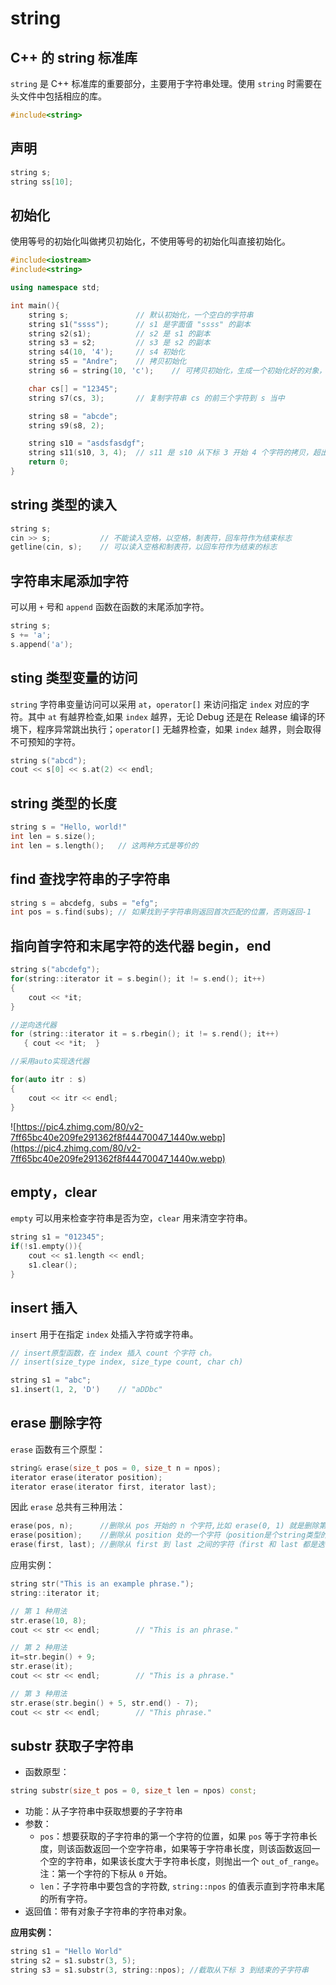 # string

## C++ 的 string 标准库

`string` 是 C++ 标准库的重要部分，主要用于字符串处理。使用 `string` 时需要在头文件中包括相应的库。

```cpp
#include<string>
```

## 声明

```cpp
string s;
string ss[10];
```

## 初始化

使用等号的初始化叫做拷贝初始化，不使用等号的初始化叫直接初始化。

```cpp
#include<iostream>
#include<string>

using namespace std;

int main(){
    string s;               // 默认初始化，一个空白的字符串
    string s1("ssss");      // s1 是字面值 "ssss" 的副本
    string s2(s1);          // s2 是 s1 的副本
    string s3 = s2;         // s3 是 s2 的副本
    string s4(10, '4');     // s4 初始化
    string s5 = "Andre";    // 拷贝初始化
    string s6 = string(10, 'c');    // 可拷贝初始化，生成一个初始化好的对象，拷贝给 s6

    char cs[] = "12345";
    string s7(cs, 3);       // 复制字符串 cs 的前三个字符到 s 当中

    string s8 = "abcde";
    string s9(s8, 2);

    string s10 = "asdsfasdgf";
    string s11(s10, 3, 4);  // s11 是 s10 从下标 3 开始 4 个字符的拷贝，超出 s10.size 出现未定义
    return 0;
}
```

## string 类型的读入

```cpp
string s;
cin >> s;           // 不能读入空格，以空格，制表符，回车符作为结束标志
getline(cin, s);    // 可以读入空格和制表符，以回车符作为结束的标志
```

## 字符串末尾添加字符

可以用 `+` 号和 `append` 函数在函数的末尾添加字符。

```cpp
string s;
s += 'a';
s.append('a');
```

## sting 类型变量的访问

`string` 字符串变量访问可以采用 `at`，`operator[]` 来访问指定 `index` 对应的字符。其中 `at` 有越界检查,如果 `index` 越界，无论 Debug 还是在 Release 编译的环境下，程序异常跳出执行；`operator[]` 无越界检查，如果 `index` 越界，则会取得不可预知的字符。

```cpp
string s("abcd");
cout << s[0] << s.at(2) << endl;
```

## string 类型的长度

```cpp
string s = "Hello, world!"
int len = s.size();
int len = s.length();   // 这两种方式是等价的
```

## find 查找字符串的子字符串

```cpp
string s = abcdefg, subs = "efg";
int pos = s.find(subs); // 如果找到子字符串则返回首次匹配的位置，否则返回-1
```

## 指向首字符和末尾字符的迭代器 begin，end

```cpp
string s("abcdefg");
for(string::iterator it = s.begin(); it != s.end(); it++)
{
    cout << *it;
}

//逆向迭代器
for (string::iterator it = s.rbegin(); it != s.rend(); it++)
   { cout << *it;  } 

//采用auto实现迭代器

for(auto itr : s)
{
    cout << itr << endl;
}
```

![https://pic4.zhimg.com/80/v2-7ff65bc40e209fe291362f8f44470047_1440w.webp](https://pic4.zhimg.com/80/v2-7ff65bc40e209fe291362f8f44470047_1440w.webp)

## empty，clear

`empty` 可以用来检查字符串是否为空，`clear` 用来清空字符串。

```cpp
string s1 = "012345";
if(!s1.empty()){
    cout << s1.length << endl;
    s1.clear();
}
```

## insert 插入

`insert` 用于在指定 `index` 处插入字符或字符串。

```cpp
// insert原型函数，在 index 插入 count 个字符 ch。
// insert(size_type index, size_type count, char ch)

string s1 = "abc";
s1.insert(1, 2, 'D')    // "aDDbc"
```

## erase 删除字符

`erase` 函数有三个原型：

```cpp
string& erase(size_t pos = 0, size_t n = npos);
iterator erase(iterator position);
iterator erase(iterator first, iterator last);
```

因此 `erase` 总共有三种用法：

```cpp
erase(pos, n);      //删除从 pos 开始的 n 个字符,比如 erase(0, 1) 就是删除第一个字符
erase(position);    //删除从 position 处的一个字符（position是个string类型的迭代器）
erase(first, last); //删除从 first 到 last 之间的字符（first 和 last 都是迭代器）
```

应用实例：

```cpp
string str("This is an example phrase.");
string::iterator it;

// 第 1 种用法
str.erase(10, 8);
cout << str << endl;        // "This is an phrase."

// 第 2 种用法
it=str.begin() + 9;
str.erase(it);
cout << str << endl;        // "This is a phrase."

// 第 3 种用法
str.erase(str.begin() + 5, str.end() - 7);
cout << str << endl;        // "This phrase."
```

## substr 获取子字符串

- 函数原型：

```cpp
string substr(size_t pos = 0, size_t len = npos) const;
```

- 功能：从子字符串中获取想要的子字符串
- 参数：
    - `pos`：想要获取的子字符串的第一个字符的位置，如果 `pos` 等于字符串长度，则该函数返回一个空字符串，如果等于字符串长度，则该函数返回一个空的字符串，如果该长度大于字符串长度，则抛出一个 `out_of_range`。 注：第一个字符的下标从 `0` 开始。
    - `len`：子字符串中要包含的字符数, `string::npos` 的值表示直到字符串末尾的所有字符。
- 返回值：带有对象子字符串的字符串对象。

**应用实例：**

```cpp
string s1 = "Hello World"
string s2 = s1.substr(3, 5);
string s3 = s1.substr(3, string::npos); //截取从下标 3 到结束的子字符串
```